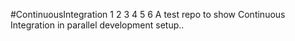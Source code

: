 #ContinuousIntegration
1
2
3
4
5
6
A test repo to show Continuous Integration in parallel development setup..
